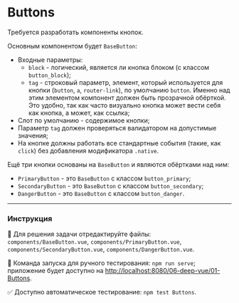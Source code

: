 # Buttons

Требуется разработать компоненты кнопок.

Основным компонентом будет `BaseButton`:
- Входные параметры:
    - `block` - логический, является ли кнопка блоком (с классом `button_block`);
    - `tag` - строковый параметр, элемент, который используется для кнопки (`button`, `a`, `router-link`), по умолчанию `button`. Именно над этим элементом компонент должен быть прозрачной обёрткой. Это удобно, так как часто визуально кнопка может вести себя как кнопка, а может, как ссылка;
- Слот по умолчанию - содержимое кнопки;
- Параметр `tag` должен проверяться валидатором на допустимые значения;
- На кнопке должны работать все стандартные события (такие, как `click`) без добавления модификатора `.native`.

Ещё три кнопки основаны на `BaseButton` и являются обёртками над ним:
- `PrimaryButton` - это `BaseButton` с классом `button_primary`;
- `SecondaryButton` - это `BaseButton` с классом `button_secondary`;
- `DangerButton` - это `BaseButton` с классом `button_danger`.

---

### Инструкция

📝 Для решения задачи отредактируйте файлы: `components/BaseButton.vue`, `components/PrimaryButton.vue`, `components/SecondaryButton.vue`, `components/DangerButton.vue`.

🚀 Команда запуска для ручного тестирования: `npm run serve`;<br>
приложение будет доступно на [http://localhost:8080/06-deep-vue/01-Buttons](http://localhost:8080/06-deep-vue/01-Buttons).

✅ Доступно автоматическое тестирование: `npm test Buttons`.
